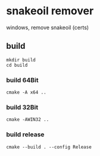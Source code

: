 # snakeoil remover
windows, remove snakeoil (certs)

## build
`mkdir build`  
`cd build`  

### build 64Bit
`cmake -A x64 ..`  

### build 32Bit
`cmake -AWIN32 ..`  

### build release
`cmake --build . --config Release`  